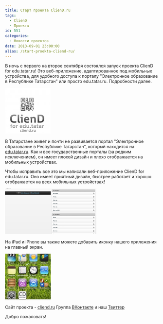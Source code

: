 ```yaml
---
title: Старт проекта ClienD.ru
tags:
  - ClienD
  - Проекты
id: 551
categories:
  - Новости проектов
date: 2013-09-01 23:00:00
alias: /start-proekta-cliend-ru/
---
```


В ночь с первого на второе сентября состоялся запуск проекта ClienD for edu.tatar.ru! Это веб-приложение, адаптированное под мобильные устройства, для удобного доступа к порталу "Электронное образование в Республике Татарстан" или просто edu.tatar.ru. Подробности далее. <!--more-->

[![](/content/2013/09/logo-+link-150x150.jpg)](/content/2013/09/logo-+link.jpg)

В Татарстане живет и почти не развивается портал "Электронное образование в Республике Татарстан", который находится на [edu.tatar.ru](http://edu.tatar.ru). Как и все государственные порталы (за редким исключением), он имеет плохой дизайн и плохо отображается на мобильных устройствах. 

Чтобы исправить все это мы написали веб-приложение ClienD for edu.tatar.ru. Оно имеет приятный дизайн, быстрее работает и хорошо отображается на всех мобильных устройствах! 

[![Android4_v1 (7)](/content/2013/09/Android4_v1-7-150x150.png)](/content/2013/09/Android4_v1-7.png)[![Android4_v1 (3)](/content/2013/09/Android4_v1-3-150x150.png)](/content/2013/09/Android4_v1-3.png)

На iPad и iPhone вы также можете добавить иконку нашего приложения на главный экран.

[![](/content/2013/09/iPhone5_iOS6-150x150.jpg)](/content/2013/09/iPhone5_iOS6.jpg)

Сайт проекта - [cliend.ru](http://cliend.ru)
Группа [ВКонтакте](http://vk.com/cliend) и наш [Твиттер](http://twitter.com/cliend4edu)

Добро пожаловать!